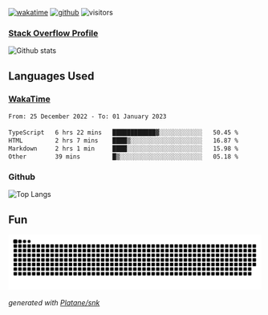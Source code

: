 [![wakatime](https://wakatime.com/badge/user/82c377cd-a54c-404c-b7df-177b313ca539.svg)](https://wakatime.com/@82c377cd-a54c-404c-b7df-177b313ca539)
[![github](https://img.shields.io/github/followers/xinthose?logo=github&style=plastic)](https://github.com/alanhamlett?tab=followers)
![visitors](https://visitor-badge.glitch.me/badge?page_id=xinthose&left_color=green&right_color=red)
### [Stack Overflow Profile](https://stackoverflow.com/users/4056146/xinthose)

![Github stats](https://github-readme-stats.vercel.app/api?username=xinthose&show_icons=true&theme=radical&count_private=true)

## Languages Used

### [WakaTime](https://wakatime.com/)
<!--START_SECTION:waka-->

```text
From: 25 December 2022 - To: 01 January 2023

TypeScript   6 hrs 22 mins   ████████████▓░░░░░░░░░░░░   50.45 %
HTML         2 hrs 7 mins    ████▒░░░░░░░░░░░░░░░░░░░░   16.87 %
Markdown     2 hrs 1 min     ████░░░░░░░░░░░░░░░░░░░░░   15.98 %
Other        39 mins         █▒░░░░░░░░░░░░░░░░░░░░░░░   05.18 %
```

<!--END_SECTION:waka-->

### Github

![Top Langs](https://github-readme-stats.vercel.app/api/top-langs/?username=xinthose)

## Fun
![github contribution grid snake animation](https://raw.githubusercontent.com/xinthose/xinthose/output/github-contribution-grid-snake.svg)

_generated with [Platane/snk](https://github.com/Platane/snk)_
